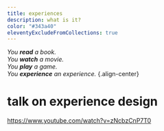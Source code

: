 ```yaml
---
title: experiences
description: what is it?
color: "#343a40"
eleventyExcludeFromCollections: true
---
```


*You **read** a book.*\
*You **watch** a movie.*\
*You **play** a game.*\
*You **experience** an experience.*
{.align-center}

# talk on experience design
https://www.youtube.com/watch?v=zNcbzCnP7T0